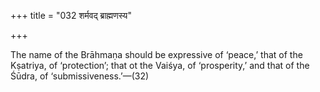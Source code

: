 +++
title = "032 शर्मवद् ब्राह्मणस्य"

+++

The name of the Brāhmaṇa should be expressive of ‘peace,’ that of the Kṣatriya, of ‘protection’; that ot the Vaiśya, of ‘prosperity,’ and that of the Śūdra, of ‘submissiveness.’—(32)